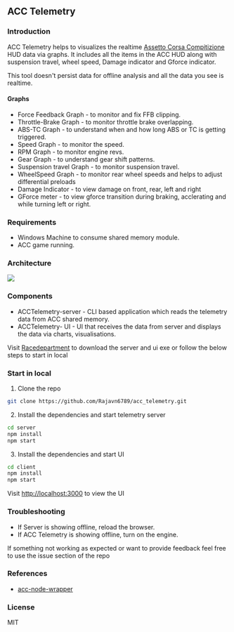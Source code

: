 ## ACC Telemetry
### Introduction
ACC Telemetry helps to visualizes the realtime [Assetto Corsa Compitizione](https://www.assettocorsa.it/competizione/) HUD data via graphs. It includes all the items in the ACC HUD along with suspension travel, wheel speed, Damage indicator and Gforce indicator.

This tool doesn't persist data for offline analysis and all the data you see is realtime.

#### Graphs
- Force Feedback Graph -  to monitor and fix FFB clipping.
- Throttle-Brake Graph - to monitor throttle brake overlapping.
- ABS-TC Graph -  to understand when and how long ABS or TC is getting triggered.
- Speed Graph -  to monitor the speed.
- RPM Graph -  to monitor engine revs.
- Gear Graph -  to understand gear shift patterns.
- Suspension travel Graph - to monitor suspension travel.
- WheelSpeed Graph - to monitor rear wheel speeds and helps to adjust differential preloads
- Damage Indicator - to view damage on front, rear, left and right
- GForce meter - to view gforce transition during braking, acclerating and while turning left or right.

### Requirements
- Windows Machine to consume shared memory module.
- ACC game running.


### Architecture
![](https://github.com/Rajavn6789/adruino-rpm-rev-lights/blob/main/client/public/architecture.png)


### Components
- ACCTelemetry-server - CLI based application which reads the telemetry data from ACC shared memory.
- ACCTelemetry- UI - UI that receives the data from server and displays the data via charts, visualisations.

Visit [Racedepartment](https://www.racedepartment.com/downloads/acc-telemetry.48871) to download the server and ui exe or follow the below steps to start in local

### Start in local
1. Clone the repo
```sh
git clone https://github.com/Rajavn6789/acc_telemetry.git
```

2. Install the dependencies and start telemetry server
```sh
cd server
npm install
npm start
```

3. Install the dependencies and start UI
```sh
cd client
npm install
npm start
```
Visit [http://localhost:3000](http://localhost:3000) to view the UI


### Troubleshooting
- If Server is showing offline, reload the browser.
- If ACC Telemetry is showing offline, turn on the engine.

If something not working as expected or want to provide feedback feel free to use the issue section of the repo

### References 
- [acc-node-wrapper](https://github.com/FynniX/acc-node-wrapper)

### License
MIT

